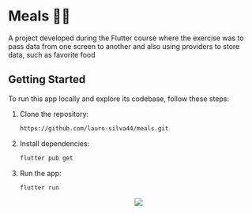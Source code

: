 # Meals 🍲🥘

A project developed during the Flutter course where the exercise was to pass data from one screen to another and also using providers to store data, such as favorite food

## Getting Started

To run this app locally and explore its codebase, follow these steps:

1. Clone the repository:
   ```bash
   https://github.com/lauro-silva44/meals.git
   ```
2. Install dependencies:
   ```bash
   flutter pub get
   ```
3. Run the app:
   ```bash
   flutter run
   ```
   <div align ="center" >
   <img src ="github_cover/gitcover.gif" with="50%"/>
   </div>
